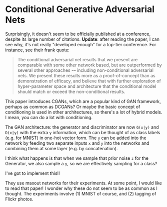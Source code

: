 # Conditional Generative Adversarial Nets

Surprisingly, it doesn't seem to be officially published at a conference,
despite its large number of citations. **Update**: after reading the paper, I
can see why, it's not really "developed enough" for a top-tier conference. For
instance, see their frank quote:

> The conditional adversarial net results that we present are comparable with
> some other network based, but are outperformed by several other approaches -–
> including non-conditional adversarial nets. We present these results more as a
> proof-of-concept than as demonstration of efficacy, and believe that with
> further exploration of hyper-parameter space and architecture that the
> conditional model should match or exceed the non-conditional results.

This paper introduces CGANs, which are a popular kind of GAN framework, perhaps
as common as DCGANs?  Or maybe the basic concept of conditioning is used in
other architectures, so there's a lot of hybrid models. I mean, you can do a lot
with conditioning.

The GAN architecture: the generator and discriminator are now `G(x|y)` and
`D(x|y)` with the extra `y` information, which can be thought of as class labels
(e.g. for MNIST) in one-hot vector form. The `y` can be added into the network
by feeding two separate inputs `x` and `y` into the networks and combining them
at some layer (e.g. by concatenation).

I think what happens is that when we sample that prior noise `z` for the
Generator, we also sample a `y`, so we are effectively sampling for a class?

I've got to implement this!!

They use maxout networks for their experiments. At some point, I would like to
read that paper! I wonder why these do not seem to be as common as I thought.
The experiments involve (1) MNIST of course, and (2) tagging of Flickr photos.
